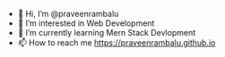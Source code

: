 - 👋 Hi, I’m @praveenrambalu
- 👀 I’m interested in Web Development
- 🌱 I’m currently learning Mern Stack Devlopment
- 📫 How to reach me https://praveenrambalu.github.io

<!---
praveenrambalu/praveenrambalu is a ✨ special ✨ repository because its `README.md` (this file) appears on your GitHub profile.
You can click the Preview link to take a look at your changes.
--->
